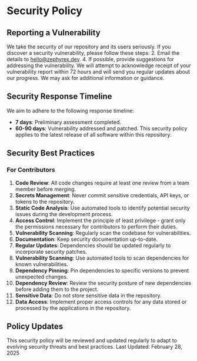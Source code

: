 # Security Policy
## Reporting a Vulnerability
We take the security of our repository and its users seriously. If you discover a security vulnerability, please follow these steps:
2. Email the details to [hello@zephyrex.dev](mailto:hello@zephyrex.dev).
4. If possible, provide suggestions for addressing the vulnerability.
We will attempt to acknowledge receipt of your vulnerability report within 72 hours and will send you regular updates about our progress. We may ask for additional information or guidance.
## Security Response Timeline
We aim to adhere to the following response timeline:
- **7 days**: Preliminary assessment completed.
- **60-90 days**: Vulnerability addressed and patched.
This security policy applies to the latest release of all software within this repository.
## Security Best Practices
### For Contributors
1. **Code Review**: All code changes require at least one review from a team member before merging.
2. **Secrets Management**: Never commit sensitive credentials, API keys, or tokens to the repository.
4. **Static Code Analysis**: Use automated tools to identify potential security issues during the development process.
1. **Access Control**: Implement the principle of least privilege - grant only the permissions necessary for contributors to perform their duties.
3. **Vulnerability Scanning**: Regularly scan the codebase for vulnerabilities.
5. **Documentation**: Keep security documentation up-to-date.
1. **Regular Updates**: Dependencies should be updated regularly to incorporate security patches.
2. **Vulnerability Scanning**: Use automated tools to scan dependencies for known vulnerabilities.
3. **Dependency Pinning**: Pin dependencies to specific versions to prevent unexpected changes.
4. **Dependency Review**: Review the security posture of new dependencies before adding them to the project.
1. **Sensitive Data**: Do not store sensitive data in the repository.
3. **Data Access**: Implement proper access controls for any data stored or processed by the applications in the repository.
## Policy Updates
This security policy will be reviewed and updated regularly to adapt to evolving security threats and best practices.
Last Updated: February 28, 2025